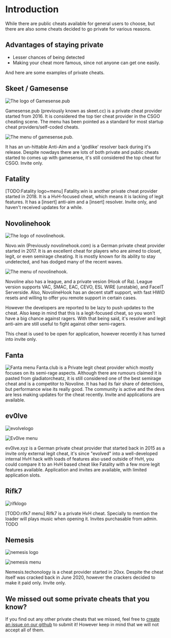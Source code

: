 # Introduction

While there are public cheats available for general users to choose, but there are also some cheats decided to go private for various reasons.

## Advantages of staying private

* Lesser chances of being detected
* Making your cheat more famous, since not anyone can get one easily.

And here are some examples of private cheats.

## Skeet / Gamesense

![The logo of Gamesense.pub](https://i.imgur.com/7JO0tRh.png)

Gamesense.pub \(previously known as skeet.cc\) is a private cheat provider started from 2016. It is considered the top tier cheat provider in the CSGO cheating scene. The menu has been pointed as a standard for most startup cheat providers/self-coded cheats.

![The menu of gamesense.pub. ](https://i.imgur.com/AWQRRDE.png)

It has an un-hittable Anti-Aim and a 'godlike' resolver back during it's release. Despite nowdays there are lots of both private and public cheats started to comes up with gamesense, it's still considered the top cheat for CSGO. Invite only.

## Fatality

\[TODO:Fatality logo+menu\] Fatality.win is another private cheat provider started in 2018. It is a HvH-focused cheat, which means it is lacking of legit features. It has a \[insert\] anti-aim and a \[insert\] resolver. Invite only, and haven't received updates for a while.

## Novolinehook

![The logo of novolinehook.](https://i.imgur.com/fQBhoD4.png)

Novo.win \(Previously novolinehook.com\) is a German private cheat provider started in 2017. It is an excellent cheat for players who are aimed to closet, legit, or even semirage cheating. It is mostly known for its ability to stay undetected, and has dodged many of the recent waves.

![The menu of novolinehook.](https://image.prntscr.com/image/d3y5BHiwQ0eHrEgLJN2E8g.png)

Novoline also has a league, and a private vesion \(Hook of Ra\). League version supports VAC, SMAC, EAC, CEVO, ESL WIRE \(unstable\), and FaceIT Serverside. Also, NovolineHook has an decent staff support, with fast HWID resets and willing to offer you remote support in certain cases.

However the developers are reported to be lazy to push updates to the cheat. Also keep in mind that this is a legit-focused cheat, so you won't have a big chance against ragers. With that being said, it's resolver and legit anti-aim are still useful to fight against other semi-ragers.

This cheat is used to be open for application, however recently it has turned into invite only.

## Fanta

![Fanta menu](https://xtremecheats.gg/uploads/threads/thread_c4598093e0a7a240c7fce0defc23ecc3.jpeg) Fanta.club is a Private legit cheat provider which mostly focuses on its semi-rage aspects. Although there are rumours claimed it is pasted from gladiatorcheatz, it is still considered one of the best semirage cheat and is a competitor to Novoline. It has had its fair share of detections, but performance wise its really good. The community is active and the devs are less making updates for the cheat recently. Invite and applications are available.

## ev0lve

![evolvelogo](https://i.imgur.com/pBnYldx.png)

![Ev0lve menu](https://i.imgur.com/z1ybnxm.png)

ev0lve.xyz is a German private cheat provider that started back in 2015 as a invite only external legit cheat, it's since "evolved" into a well-developed internal HvH hack with loads of features also used outside of HvH, you could compare it to an HvH based cheat like Fatality with a few more legit features available. Application and invites are available, with limited application slots.

## Rifk7

![rifklogo](https://i.imgur.com/Exun366.png)

\[TODO:rifk7 menu\] Rifk7 is a private HvH cheat. Specially to mention the loader will plays music when opening it. Invites purchasable from admin. TODO

## Nemesis

![nemesis logo](https://i.ytimg.com/vi/HVYzvXcDsk8/maxresdefault.jpg)

![nemesis menu](https://i.imgur.com/Oiv5hpv.png)

Nemesis.techonology is a cheat provider started in 20xx. Despite the cheat itself was cracked back in June 2020, however the crackers decided to make it paid only. Invite only.

## We missed out some private cheats that you know?

If you find out any other private cheats that we missed, feel free to [create an issue on our github](https://github.com/csgohacks/master-guide/issues) to submit it! However keep in mind that we will not accept all of them.
